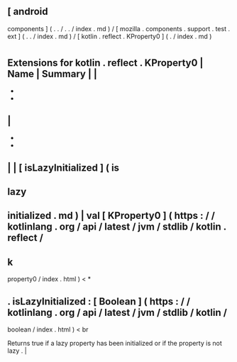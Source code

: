 [
android
-
components
]
(
.
.
/
.
.
/
index
.
md
)
/
[
mozilla
.
components
.
support
.
test
.
ext
]
(
.
.
/
index
.
md
)
/
[
kotlin
.
reflect
.
KProperty0
]
(
.
/
index
.
md
)
#
#
#
Extensions
for
kotlin
.
reflect
.
KProperty0
|
Name
|
Summary
|
|
-
-
-
|
-
-
-
|
|
[
isLazyInitialized
]
(
is
-
lazy
-
initialized
.
md
)
|
val
[
KProperty0
]
(
https
:
/
/
kotlinlang
.
org
/
api
/
latest
/
jvm
/
stdlib
/
kotlin
.
reflect
/
-
k
-
property0
/
index
.
html
)
<
*
>
.
isLazyInitialized
:
[
Boolean
]
(
https
:
/
/
kotlinlang
.
org
/
api
/
latest
/
jvm
/
stdlib
/
kotlin
/
-
boolean
/
index
.
html
)
<
br
>
Returns
true
if
a
lazy
property
has
been
initialized
or
if
the
property
is
not
lazy
.
|
